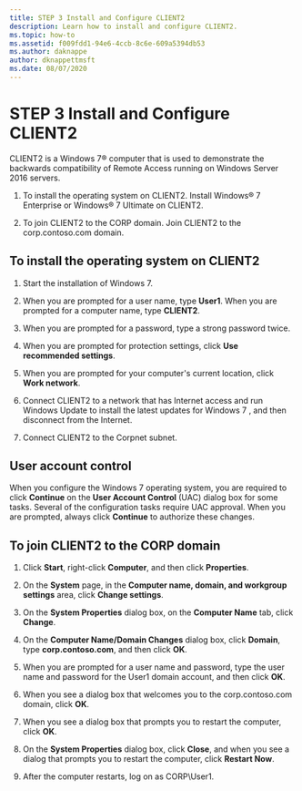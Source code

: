 ```yaml
---
title: STEP 3 Install and Configure CLIENT2
description: Learn how to install and configure CLIENT2.
ms.topic: how-to
ms.assetid: f009fdd1-94e6-4ccb-8c6e-609a5394db53
ms.author: daknappe
author: dknappettmsft
ms.date: 08/07/2020
---
```

# STEP 3 Install and Configure CLIENT2

CLIENT2 is a  Windows 7&reg;  computer that is used to demonstrate the backwards compatibility of Remote Access running on Windows Server 2016 servers.

1. To install the operating system on CLIENT2. Install Windows&reg; 7 Enterprise or Windows&reg; 7 Ultimate on CLIENT2.

2. To join CLIENT2 to the CORP domain. Join CLIENT2 to the corp.contoso.com domain.

## To install the operating system on CLIENT2

1.  Start the installation of  Windows 7.

2.  When you are prompted for a user name, type **User1**. When you are prompted for a computer name, type **CLIENT2**.

3.  When you are prompted for a password, type a strong password twice.

4.  When you are prompted for protection settings, click **Use recommended settings**.

5.  When you are prompted for your computer's current location, click **Work network**.

6.  Connect CLIENT2 to a network that has Internet access and run Windows Update to install the latest updates for  Windows 7 , and then disconnect from the Internet.

7.  Connect CLIENT2 to the Corpnet subnet.

## User account control
When you configure the  Windows 7  operating system, you are required to click **Continue** on the **User Account Control** (UAC) dialog box for some tasks. Several of the configuration tasks require UAC approval. When you are prompted, always click **Continue** to authorize these changes.

## To join CLIENT2 to the CORP domain

1.  Click **Start**, right-click **Computer**, and then click **Properties**.

2.  On the **System** page, in the **Computer name, domain, and workgroup settings** area, click **Change settings**.

3.  On the **System Properties** dialog box, on the **Computer Name** tab, click **Change**.

4.  On the **Computer Name/Domain Changes** dialog box, click **Domain**, type **corp.contoso.com**, and then click **OK**.

5.  When you are prompted for a user name and password, type the user name and password for the User1 domain account, and then click **OK**.

6.  When you see a dialog box that welcomes you to the corp.contoso.com domain, click **OK**.

7.  When you see a dialog box that prompts you to restart the computer, click **OK**.

8.  On the **System Properties** dialog box, click **Close**, and when you see a dialog that prompts you to restart the computer, click **Restart Now**.

9. After the computer restarts, log on as CORP\User1.
